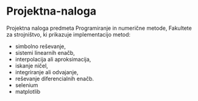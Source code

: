 # Projektna-naloga
Projektna naloga predmeta Programiranje in numerične metode, Fakultete za strojništvo, ki prikazuje implementacijo metod:
* simbolno reševanje,
* sistemi linearnih enačb,
* interpolacija ali aproksimacija,
* iskanje ničel,
* integriranje ali odvajanje,
* reševanje diferencialnih enačb.
* selenium
* matplotlib

